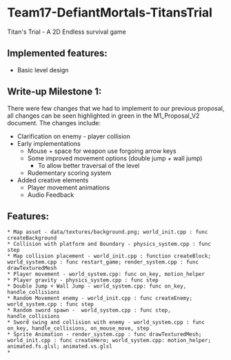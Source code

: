 # Team17-DefiantMortals-TitansTrial

Titan's Trial - A 2D Endless survival game

## Implemented features:
* Basic level design


## Write-up Milestone 1:
There were few changes that we had to implement to our previous proposal, all changes can be seen highlighted in green in the M1_Proposal_V2 document. The changes include:
* Clarification on enemy - player collision 
* Early implementations 
	* Mouse + space for weapon use forgoing arrow keys
	* Some improved movement options (double jump + wall jump)
		* To allow better traversal of the level
	* Rudementary scoring system
* Added creative elements
	* Player movement animations
	* Audio Feedback
 ## Features:
	* Map asset - data/textures/background.png; world_init.cpp : func createBackground
	* Collision with platform and Boundary - physics_system.cpp : func step
	* Map collision placement - world_init.cpp : function createBlock; world_system.cpp : func restart_game; render_system.cpp : func drawTexturedMesh
	* Player movement - world_system.cpp: func on_key, motion_helper
	* Player gravity - physics_system.cpp : func step
	* Double Jump + Wall Jump - world_system.cpp: func on_key, handle_collisions
	* Random Movement enemy - world_init.cpp : func createEnemy; world_system.cpp : func step
	* Random sword spawn -  world_system.cpp : func step, handle_collisions
	* Sword swing and collision with enemy - world_system.cpp : func on_key, handle_collisions, on_mouse_move, step
	* Sprite Animation - render_system.cpp : func drawTexturedMesh; world_init.cpp : func createHero; world_system.cpp: motion_helper; animated.fs.glsl; animated.vs.glsl
	*

